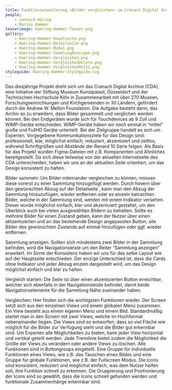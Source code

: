 ```yaml
---
title: Funktionserweiterung «Bilder vergleichen» im Cranach Digital Archive
people:
    - Lennard Häring
    - Marius Hammer
teaserimage: Haering-Hammer-Teaser.png
gallery:
    - Haering-Hammer-Hauptseite.png
    - Haering-Hammer-Detailseite.png
    - Haering-Hammer-Modal.png
    - Haering-Hammer-SammlungAnzeigen.png
    - Haering-Hammer-Vergleichen.png
    - Haering-Hammer-VergleichenDelete.png
    - Haering-Hammer-VergleichenMulti.png
styleguide: Haering-Hammer-Styleguide.svg
---
```

Das diesjährige Projekt dreht sich um das Cranach Digital Archive (CDA), eine Initiative der Stiftung Museum Kunstpalast, Düsseldorf und der Technischen Hochschule Köln in Zusammenarbeit mit über 270 Museen, Forschungseinrichtungen und Kirchgemeinden in 30 Ländern, gefördert durch die Andrew W. Mellon Foundation.
Die Aufgabe besteht darin, das Archiv so zu erweitern, dass Bilder gesammelt und verglichen werden können. Bei den Endgeräten wurde sich für Touchdevices ab 9 Zoll und WIMP-Geräte entschieden. WIMP-Geräte haben wir noch einmal in “mittel” große und FullHD Geräte unterteilt. Bei der Zielgruppe handelt es sich um Experten.
Vorgegebene Kommunikationsziele für das Design sind:  professionell, klar, möglichst einfach, reduziert, akzentuiert und zeitlos, während Schriftgrößen und Abstände der Renard 10 Serie folgen. 
Als Basis für das Projekt wurden Figma-Dateien mit z.B. Komponenten und Ähnliches bereitgestellt. Da sich diese teilweise von der aktuellen Internetseite des CDA unterscheiden, haben wir uns an der aktuellen Seite orientiert, um das Design konsistent zu halten.

Bilder sammeln: 
Um Bilder miteinander vergleichen zu können, müssen diese vorerst zu einer Sammlung hinzugefügt werden. Durch hovern über den gewünschten Abzug auf der Detailseite , kann man den Abzug der Sammlung hinzuzufügen, wieder entfernen oder es einzeln betrachten. Bilder, welche in der Sammlung sind, werden mit einem Indikator versehen. Dieser wurde möglichst einfach, klar und akzentuiert gestaltet, um den Überblick auch bei vielen ausgewählten Bildern zu behalten. Sollte es mehrere Bilder für einen Zustand geben, kann der Nutzer über einen aktzentuierten und an das bestehende Design angepassten Button, alle Bilder des gewünschten Zustands auf einmal hinzufügen oder ggf. wieder entfernen.

Sammlung anzeigen: 
Sollten sich mindestens zwei Bilder in der Sammlung befinden,
wird die Navigationsleiste um den Reiter “Sammlung anzeigen” erweitert. 
Im Sinne der Konsistenz haben wir uns für das selbe Layout wie auf der Hauptseite entschieden.
Der einzige Unterschied ist, dass die Cards ohne Indikator und jeder Abzug einzeln dargestellt wird, um das Design möglichst einfach und klar zu halten.

Vergleich starten: 
Die Seite ist über einen akzentuierten Button erreichbar, welcher sich ebenfalls in der Navigationsleiste befindet, damit beide Navigationselemente für die Sammlung Nähe zueinander haben. 

Vergleichen: 
Hier finden sich die wichtigsten Funktionen wieder. Der Screen setzt sich aus den einzelnen Views und einem globalen Menü zusammen. Ein View besteht aus einem eigenen Menü und einem Bild. Standardmäßig startet man in den Screen mit zwei Views,  welche im Hochformat nebeneinander liegen. Die Views sind so entworfen, dass so viel Fläche wie möglich für die Bilder zur Verfügung steht und die Bilder gut erkennbar sind. Um Experten alle Möglichkeiten zu bieten, kann jeder View horizontal und vertikal geteilt werden. Jede Trennlinie bietet zudem die Möglichkeit die Größe der Views zu verändern oder andere Views zu löschen.
Alle Funktionen sind in Buttongroups eingeteilt. Eine Gruppe für individuelle Funktionen eines Views, wie z.B. das Tauschen eines Bildes und eine Gruppe für globale Funktionen, wie z.B. der Fullscreen Modus. Die Icons sind konsistent, reduziert und möglichst einfach, was dem Nutzer helfen soll, ihre Funktion schnell zu erkennen. Die Gruppierung und Positionierung der Icons sind so gewählt, dass die Icons schnell gefunden werden und funktionale Zusammenhänge erkennbar sind.

